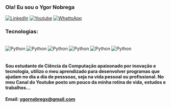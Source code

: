 ### Ola! Eu sou o Ygor Nobrega

[![LinkedIn](https://img.shields.io/badge/LinkedIn-0077B5?style=for-the-badge&logo=linkedin&logoColor=whit)](https://www.linkedin.com/in/ygor-nobrega-372a2a357?utm_source=share&utm_campaign=share_via&utm_content=profile&utm_medium=ios_app)
[![Youtube](https://img.shields.io/badge/YouTube-FF0000?style=for-the-badge&logo=youtube&logoColor=white)](https://www.youtube.com/@l1d3rr)
[![WhattsApp](https://img.shields.io/badge/WhatsApp-25D366.svg?style=for-the-badge&logo=WhatsApp&logoColor=white)](https://wa.me/21994279370)

### Tecnologias:

<div style="display: inline block"><br/>
<img align="center" alt="Python" src="https://img.shields.io/badge/Python-14354C?style=for-the-badge&logo=python&logoColor=white" />
<img align="center" alt="Python" src="https://img.shields.io/badge/Django-092E20?style=for-the-badge&logo=django&logoColor=white" />
<img align="center" alt="Python" src="https://img.shields.io/badge/Flask-000000?style=for-the-badge&logo=flask&logoColor=white" />
<img align="center" alt="Python" src="https://img.shields.io/badge/MySQL-00000F?style=for-the-badge&logo=mysql&logoColor=white" />
<img align="center" alt="Python" src="https://img.shields.io/badge/Amazon_AWS-232F3E?style=for-the-badge&logo=amazon-aws&logoColor=white" />
<img align="center" alt="Python" src="https://img.shields.io/badge/Google_Cloud-4285F4?style=for-the-badge&logo=google-cloud&logoColor=white" />


</div><br>

#### Sou estudante de Ciência da Computação apaixonado por inovação e tecnologia, utilizo o meu aprendizado para desenvolver programas que ajudam no dia a dia de pesssoas, seja na vida pessoal ou profissional. No meu Canal do Youtube posto um pouco da minha rotina de vida, estudos e trabalhos...
#### Email: ygornobregx@gmail.com
